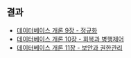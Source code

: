 ## 결과

- [데이터베이스 개론 9장 - 정규화](https://github.com/jjeda/Study/blob/master/computer_science/Database.md#9정규화)
- [데이터베이스 개론 10장 - 회복과 병행제어](https://github.com/jjeda/Study/blob/master/computer_science/Database.md#10-회복과-병행-제어)
- [데이터베이스 개론 11장 - 보안과 권한관리](https://github.com/jjeda/Study/blob/master/computer_science/Database.md#11-보안과-권한-관리)